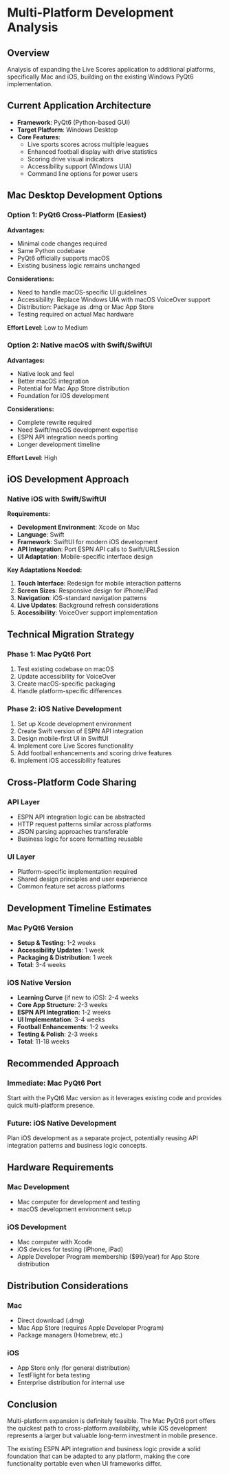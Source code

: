 # Multi-Platform Development Analysis

## Overview
Analysis of expanding the Live Scores application to additional platforms, specifically Mac and iOS, building on the existing Windows PyQt6 implementation.

## Current Application Architecture
- **Framework**: PyQt6 (Python-based GUI)
- **Target Platform**: Windows Desktop
- **Core Features**: 
  - Live sports scores across multiple leagues
  - Enhanced football display with drive statistics
  - Scoring drive visual indicators
  - Accessibility support (Windows UIA)
  - Command line options for power users

## Mac Desktop Development Options

### Option 1: PyQt6 Cross-Platform (Easiest)
**Advantages:**
- Minimal code changes required
- Same Python codebase
- PyQt6 officially supports macOS
- Existing business logic remains unchanged

**Considerations:**
- Need to handle macOS-specific UI guidelines
- Accessibility: Replace Windows UIA with macOS VoiceOver support
- Distribution: Package as .dmg or Mac App Store
- Testing required on actual Mac hardware

**Effort Level**: Low to Medium

### Option 2: Native macOS with Swift/SwiftUI
**Advantages:**
- Native look and feel
- Better macOS integration
- Potential for Mac App Store distribution
- Foundation for iOS development

**Considerations:**
- Complete rewrite required
- Need Swift/macOS development expertise
- ESPN API integration needs porting
- Longer development timeline

**Effort Level**: High

## iOS Development Approach

### Native iOS with Swift/SwiftUI
**Requirements:**
- **Development Environment**: Xcode on Mac
- **Language**: Swift
- **Framework**: SwiftUI for modern iOS development
- **API Integration**: Port ESPN API calls to Swift/URLSession
- **UI Adaptation**: Mobile-specific interface design

**Key Adaptations Needed:**
1. **Touch Interface**: Redesign for mobile interaction patterns
2. **Screen Sizes**: Responsive design for iPhone/iPad
3. **Navigation**: iOS-standard navigation patterns
4. **Live Updates**: Background refresh considerations
5. **Accessibility**: VoiceOver support implementation

## Technical Migration Strategy

### Phase 1: Mac PyQt6 Port
1. Test existing codebase on macOS
2. Update accessibility for VoiceOver
3. Create macOS-specific packaging
4. Handle platform-specific differences

### Phase 2: iOS Native Development
1. Set up Xcode development environment
2. Create Swift version of ESPN API integration
3. Design mobile-first UI in SwiftUI
4. Implement core Live Scores functionality
5. Add football enhancements and scoring drive features
6. Implement iOS accessibility features

## Cross-Platform Code Sharing

### API Layer
- ESPN API integration logic can be abstracted
- HTTP request patterns similar across platforms
- JSON parsing approaches transferable
- Business logic for score formatting reusable

### UI Layer
- Platform-specific implementation required
- Shared design principles and user experience
- Common feature set across platforms

## Development Timeline Estimates

### Mac PyQt6 Version
- **Setup & Testing**: 1-2 weeks
- **Accessibility Updates**: 1 week  
- **Packaging & Distribution**: 1 week
- **Total**: 3-4 weeks

### iOS Native Version
- **Learning Curve** (if new to iOS): 2-4 weeks
- **Core App Structure**: 2-3 weeks
- **ESPN API Integration**: 1-2 weeks
- **UI Implementation**: 3-4 weeks
- **Football Enhancements**: 1-2 weeks
- **Testing & Polish**: 2-3 weeks
- **Total**: 11-18 weeks

## Recommended Approach

### Immediate: Mac PyQt6 Port
Start with the PyQt6 Mac version as it leverages existing code and provides quick multi-platform presence.

### Future: iOS Native Development
Plan iOS development as a separate project, potentially reusing API integration patterns and business logic concepts.

## Hardware Requirements

### Mac Development
- Mac computer for development and testing
- macOS development environment setup

### iOS Development  
- Mac computer with Xcode
- iOS devices for testing (iPhone, iPad)
- Apple Developer Program membership ($99/year) for App Store distribution

## Distribution Considerations

### Mac
- Direct download (.dmg)
- Mac App Store (requires Apple Developer Program)
- Package managers (Homebrew, etc.)

### iOS
- App Store only (for general distribution)
- TestFlight for beta testing
- Enterprise distribution for internal use

## Conclusion

Multi-platform expansion is definitely feasible. The Mac PyQt6 port offers the quickest path to cross-platform availability, while iOS development represents a larger but valuable long-term investment in mobile presence.

The existing ESPN API integration and business logic provide a solid foundation that can be adapted to any platform, making the core functionality portable even when UI frameworks differ.
